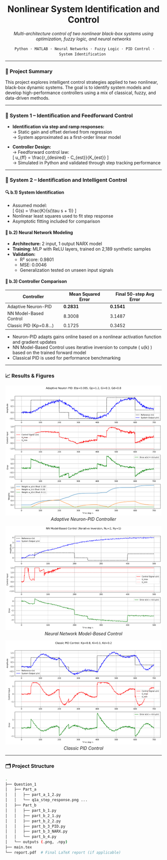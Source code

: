 <h1 align="center">Nonlinear System Identification and Control</h1>

<p align="center">
  <em>Multi-architecture control of two nonlinear black-box systems using optimization, fuzzy logic, and neural networks</em>
</p>

<div align="center">
  <code> Python · MATLAB · Neural Networks · Fuzzy Logic · PID Control · System Identification </code>
</div>

---

### 📌 Project Summary

This project explores intelligent control strategies applied to two nonlinear, black-box dynamic systems. The goal is to identify system models and develop high-performance controllers using a mix of classical, fuzzy, and data-driven methods.

---

### 🧩 System 1 – Identification and Feedforward Control

- **Identification via step and ramp responses:**  
  → Static gain and offset derived from regression  
  → System approximated as a first-order linear model

- **Controller Design:**  
  → Feedforward control law:  
  \[
  u_{ff} = \frac{r_{desired} - C_{est}}{K_{est}}
  \]  
  → Simulated in Python and validated through step tracking performance

---

### 🧠 System 2 – Identification and Intelligent Control

#### 🔍 b.1) System Identification
- Assumed model:  
  \[
  G(s) = \frac{K}{s(\tau s + 1)}
  \]
- Nonlinear least squares used to fit step response  
- Asymptotic fitting included for comparison

#### 🔬 b.2) Neural Network Modeling
- **Architecture:** 2 input, 1 output NARX model  
- **Training:** MLP with ReLU layers, trained on 2,189 synthetic samples  
- **Validation:**  
  - R² score: 0.9801  
  - MSE: 0.0046  
  - Generalization tested on unseen input signals

#### 🤖 b.3) Controller Comparison

| Controller              | Mean Squared Error | Final 50-step Avg Error |
|------------------------|--------------------|--------------------------|
| Adaptive Neuron-PID    | **0.2831**         | **0.1541**               |
| NN Model-Based Control | 8.3008             | 3.1487                   |
| Classic PID (Kp=0.8...)| 0.1725             | 0.3452                   |

- Neuron-PID adapts gains online based on a nonlinear activation function and gradient updates  
- NN Model-Based Control uses iterative inversion to compute \( u(k) \) based on the trained forward model  
- Classical PID is used for performance benchmarking

---

### 📈 Results & Figures

<p align="center">
  <img src="Question_1/Part_b/q1b3_adaptive_neuron_pid.png" width="700"><br/>
  <em>Adaptive Neuron-PID Controller</em>
</p>

<p align="center">
  <img src="Question_1/Part_b/q1b3_nn_model_based_control.png" width="700"><br/>
  <em>Neural Network Model-Based Control</em>
</p>

<p align="center">
  <img src="Question_1/Part_b/q1b4_classic_pid.png" width="700"><br/>
  <em>Classic PID Control</em>
</p>

---

### 🗂️ Project Structure

```bash
.
├── Question_1
│   ├── Part_a
│   │   ├── part_a_1_2.py
│   │   └── q1a_step_response.png ...
│   ├── Part_b
│   │   ├── part_b_1.py
│   │   ├── part_b_2_1.py
│   │   ├── part_b_2_2.py
│   │   ├── part_b_3_PID.py
│   │   ├── part_b_3_NARX.py
│   │   └── part_b_4.py
│   └── outputs (.png, .npy)
├── main.tex
└── report.pdf  # Final LaTeX report (if applicable)
